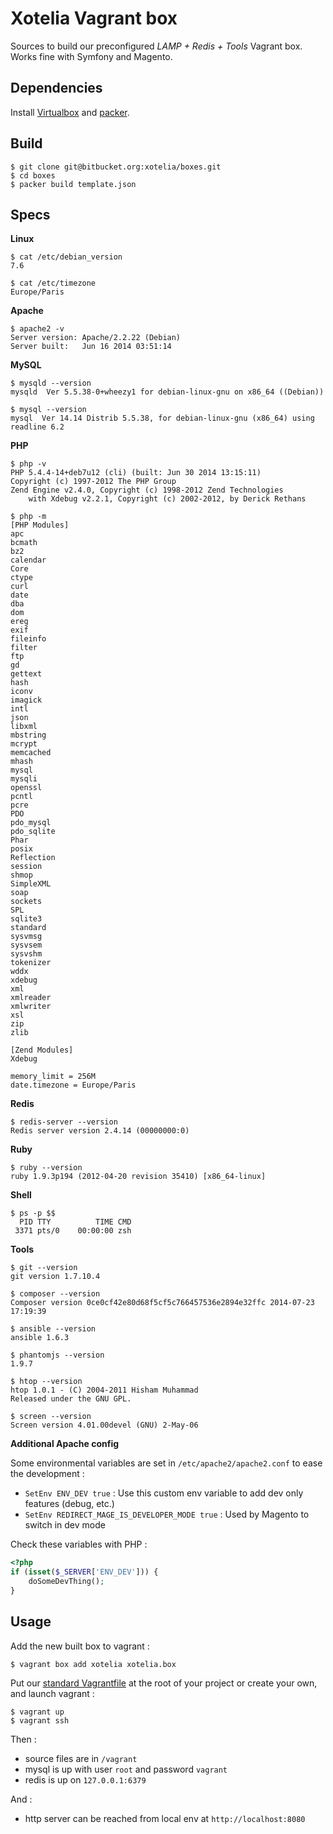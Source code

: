 # Xotelia Vagrant box

Sources to build our preconfigured *LAMP + Redis + Tools* Vagrant box.
Works fine with Symfony and Magento.

## Dependencies

Install [Virtualbox](https://www.virtualbox.org/wiki/Downloads) and [packer](http://www.packer.io/downloads.html).

## Build

```
$ git clone git@bitbucket.org:xotelia/boxes.git
$ cd boxes
$ packer build template.json
```

## Specs

**Linux**
```
$ cat /etc/debian_version
7.6
```
```
$ cat /etc/timezone
Europe/Paris
```

**Apache**
```
$ apache2 -v
Server version: Apache/2.2.22 (Debian)
Server built:   Jun 16 2014 03:51:14
```

**MySQL**
```
$ mysqld --version
mysqld  Ver 5.5.38-0+wheezy1 for debian-linux-gnu on x86_64 ((Debian))
```
```
$ mysql --version
mysql  Ver 14.14 Distrib 5.5.38, for debian-linux-gnu (x86_64) using readline 6.2
```

**PHP**
```
$ php -v
PHP 5.4.4-14+deb7u12 (cli) (built: Jun 30 2014 13:15:11)
Copyright (c) 1997-2012 The PHP Group
Zend Engine v2.4.0, Copyright (c) 1998-2012 Zend Technologies
    with Xdebug v2.2.1, Copyright (c) 2002-2012, by Derick Rethans
```
```
$ php -m
[PHP Modules]
apc
bcmath
bz2
calendar
Core
ctype
curl
date
dba
dom
ereg
exif
fileinfo
filter
ftp
gd
gettext
hash
iconv
imagick
intl
json
libxml
mbstring
mcrypt
memcached
mhash
mysql
mysqli
openssl
pcntl
pcre
PDO
pdo_mysql
pdo_sqlite
Phar
posix
Reflection
session
shmop
SimpleXML
soap
sockets
SPL
sqlite3
standard
sysvmsg
sysvsem
sysvshm
tokenizer
wddx
xdebug
xml
xmlreader
xmlwriter
xsl
zip
zlib

[Zend Modules]
Xdebug
```
```
memory_limit = 256M
date.timezone = Europe/Paris
```

**Redis**
```
$ redis-server --version
Redis server version 2.4.14 (00000000:0)
```

**Ruby**
```
$ ruby --version
ruby 1.9.3p194 (2012-04-20 revision 35410) [x86_64-linux]
```

**Shell**
```
$ ps -p $$
  PID TTY          TIME CMD
 3371 pts/0    00:00:00 zsh
```

**Tools**
```
$ git --version
git version 1.7.10.4
```
```
$ composer --version
Composer version 0ce0cf42e80d68f5cf5c766457536e2894e32ffc 2014-07-23 17:19:39
```
```
$ ansible --version
ansible 1.6.3
```
```
$ phantomjs --version
1.9.7
```
```
$ htop --version
htop 1.0.1 - (C) 2004-2011 Hisham Muhammad
Released under the GNU GPL.
```
```
$ screen --version
Screen version 4.01.00devel (GNU) 2-May-06
```

**Additional Apache config**

Some environmental variables are set in `/etc/apache2/apache2.conf` to ease the development :

* `SetEnv ENV_DEV true` : Use this custom env variable to add dev only features (debug, etc.)
* `SetEnv REDIRECT_MAGE_IS_DEVELOPER_MODE true` : Used by Magento to switch in dev mode

Check these variables with PHP :
```php
<?php
if (isset($_SERVER['ENV_DEV'])) {
    doSomeDevThing();
}
```

## Usage

Add the new built box to vagrant :
```
$ vagrant box add xotelia xotelia.box
```

Put our [standard Vagrantfile]() at the root of your project or create your own, and launch vagrant :
```
$ vagrant up
$ vagrant ssh
```

Then :

* source files are in `/vagrant`
* mysql is up with user `root` and password `vagrant`
* redis is up on `127.0.0.1:6379`

And :

* http server can be reached from local env at `http://localhost:8080`
